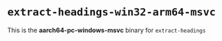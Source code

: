 # `extract-headings-win32-arm64-msvc`

This is the **aarch64-pc-windows-msvc** binary for `extract-headings`
